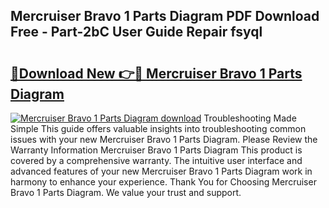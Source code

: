 ## Mercruiser Bravo 1 Parts Diagram PDF Download Free - Part-2bC User Guide Repair fsyql

# <h2><a href="http://dfs4hjf.blite.top/?on=Mercruiser+Bravo+1+Parts+Diagram">🔗Download New 👉🔴 Mercruiser Bravo 1 Parts Diagram</a></h2>

[![Mercruiser Bravo 1 Parts Diagram download](https://i.imgur.com/lujVjoI.png)](http://dfs4hjf.blite.top/?on=Mercruiser+Bravo+1+Parts+Diagram)
Troubleshooting Made Simple This guide offers valuable insights into troubleshooting common issues with your new Mercruiser Bravo 1 Parts Diagram. Please Review the Warranty Information Mercruiser Bravo 1 Parts Diagram This product is covered by a comprehensive warranty. The intuitive user interface and advanced features of your new Mercruiser Bravo 1 Parts Diagram work in harmony to enhance your experience. Thank You for Choosing Mercruiser Bravo 1 Parts Diagram. We value your trust and support.
